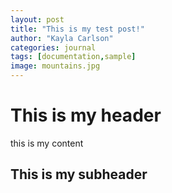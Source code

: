 ```yaml
---
layout: post
title: "This is my test post!"
author: "Kayla Carlson"
categories: journal
tags: [documentation,sample]
image: mountains.jpg
---
```


# This is my header
this is my content

## This is my subheader
